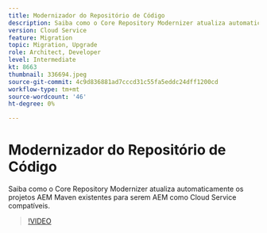 ```yaml
---
title: Modernizador do Repositório de Código
description: Saiba como o Core Repository Modernizer atualiza automaticamente os projetos AEM Maven existentes para serem AEM como Cloud Service compatíveis.
version: Cloud Service
feature: Migration
topic: Migration, Upgrade
role: Architect, Developer
level: Intermediate
kt: 8663
thumbnail: 336694.jpeg
source-git-commit: 4c9d836881ad7cccd31c55fa5eddc24dff1200cd
workflow-type: tm+mt
source-wordcount: '46'
ht-degree: 0%

---
```



# Modernizador do Repositório de Código

Saiba como o Core Repository Modernizer atualiza automaticamente os projetos AEM Maven existentes para serem AEM como Cloud Service compatíveis.

>[!VIDEO](https://video.tv.adobe.com/v/336694/?quality=12&learn=on)
